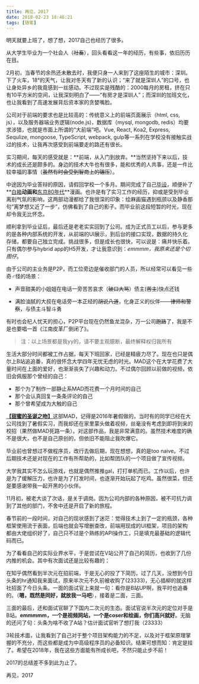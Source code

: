 ```yaml
---
title: 再见，2017
date: 2018-02-23 18:46:21
tags: [随笔]
---
```


明天就要上班了，想了想，2017自己也经历了很多。

从大学生毕业为一个社会人（~~社畜~~），回头看看这一年的经历，有些事，依旧历历在目。

2月初，当春节的余热还未散去时，我便只身一人来到了这座陌生的城市：深圳。下了火车，18°的天气，让我对冬天有了新的认识；“来了就是深圳人”的口号，也让身处异乡的我竟感到一丝感动。不过现实是残酷的：2000每月的房租，挤在只有10平方米的空间，让我深刻明白了——“有房才是深圳人”；而深圳的加班文化，也让我看到了高速发展背后资本家的贪婪嘴脸。

<!-- more -->

公司对于前端的要求也是比较高的：传统意义上的前端页面展示（html, css, js），以及服务器端业务逻辑(node.js)，数据库（mysql, mongodb, redis）均要求涉猎，也就是市面上所谓的“大前端”吧。Vue, React, Koa2, Express, Sequlize, mongoose, TypeScript, webpack, gulp等一系列在学校没有接触实战过的技术，让我再次感受到前端要走的路还有很长。

实习期间，每天的感受就是：**前端，从入门到放弃。**当然坚持下来以后，技术的成长还是颇多的。身边的技术大牛也有很多，能和优秀的人共事，还是一件比较幸福的事情（~~虽然有时会受到智商上的碾压~~）。

中途因为毕业答辩的原因，请假回学校一个多月。期间完成了自己[毕设](https://github.com/deepred5/myh5)，顺便补了**[白箱](https://movie.douban.com/subject/25955381/)**动画和**[东京80年代](https://book.douban.com/subject/1800714/)**漫画。也许是有了实习工作的经历，抑或是受到毕业离别气氛的影响，这两部动漫都给了我很深的印象：绘麻画猫遇到瓶颈以及静香那句“离梦想又近了一步”，仿佛看到了自己的影子。而毕业前这段短暂的时光，现在却令我无比怀念。

顺利拿到毕业证后，最后还是老老实实回到了公司。成为正式员工以后，参与更多的是各种内部系统的开发，从前端的UI展示，到后台的接口实现，数据的持久化存储，都要自己独立完成。挑战很多，但是成长也很快，可以说是：痛并快乐着。只有偶尔参与hybrid app的H5开发，才让我意识到：*emmmm，我原来还是个切图仔*。

由于公司的主业务是P2P，而工位旁边是催收部门的人员，所以经常可以看见一些奇♂怪的场景：

 * 声音甜美的小姐姐在电话一旁苦苦哀求（~~破口大骂~~）债主(~~苦主~~)快点还钱

 * 满脸油腻的大叔在电话旁一本正经的~~胡说八道~~，化身正义的伙伴——~~律师和警察~~，与债主斗智斗勇



 有时也会杞人忧天的担心，P2P平台现在仍然鱼龙混杂，万一公司~~跑路~~了，我是不是也要唱一首《江南皮革厂倒闭了》。

 > 注：以上场景都是我yy的，请不要主观臆断，最终解释权归我所有


生活大部分时间都被工作占据，每天下班回家，已经是精疲力尽了。现在也只是偶尔上B站追追番，真的很怀念大学四年无忧无虑的时光。MAD这个在大学花费了大量时间在上面的爱好，也渐渐丧失了兴趣和动力。不过偶尔回顾以前做的视频，依旧会佩服那个曾经的自己：
* 那个为了制作一部静止系MAD而花费一个月时间的自己
* 那个会认真回复一条条评论的自己
* 那个曾希望成为大触的自己

[**【甜蜜的圣诞之吻】**](https://www.bilibili.com/video/av5263072/)这部MAD，记得是2016年暑假做的，当时有的同学已经在大公司找到了暑假实习，而我却还在家里蒙头做着视频，丝毫没有考虑到即将到来的校招（果然做MAD死路一条）。对这部作品，我是非常满意的。虽然技术难度的确不是很大，也不是自己原创的，但依旧不能阻止我吹爆它。

毕业前也曾想过不做程序员，改行去做后期，现在想想，真的是too naive。不过后期技术还是对现在的工作有所帮助的，比如帮团队的一个项目做了宣传视频。

大学我其实不怎么玩游戏，也就是偶然推推gal，打打单机而已。工作以后，也许是为了缓解压力，也许是为了打发时间，也逐渐开始玩起了吃鸡。虽然很菜，但还是要感谢带我一起开黑的小伙伴。

11月初，被老大谈了次话，是关于调岗。因为公司内部的各种原因，被不可抗力调到了其他的部门，不舍中还是开启了新的旅程。

春节前的一段时间，对自己的现状感到了迷茫：觉得技术上到了一定的瓶颈，各种框架使用流于表面，后端也就会写增删查改，前端用现成的UI框架，项目的架构都由大佬组织好了，自己只不过是个熟练的API操作工，只是填充最基础的逻辑代码而已。

为了看看自己的实际业界水平，于是尝试在V站公开了自己的简历，也收到了几份内推的机会。其中有次面试还是比较有趣的：

在知乎偶然看到半次元在招前端，于是无心的投了下简历。过了几天，没想到今日头条的hr通知我来面试，原来半次元不久前被收购了(23333)，无心插柳的就这样社招面了今日头条。一面的面试官上来就一句：看你是B站UP啊，我平时也追番的。（**嗯，既然是同好，就放我一马吧**），接着是二面，三面。

三面的最后，还和面试官聊了下国内二次元的生态。面试官说半次元的定位对手是B站。**emmmmm，一个是视频网站，一个是coser和绘画，你们高兴就好**。无脑的还问了句：头条为啥不收了A站？估计面试官听了想打我（23333）

3轮技术面，让我看到了自己对于整个项目架构能力的不足，以及对于框架原理掌握的不充分，而这些都是成为中高级程序员的必备知识。结果可想而知：肯定是挂了。希望在2018年，我在这些方面能有所成长吧，不然只能止步不前！

2017的总结差不多到此为止了。

再见，2017

